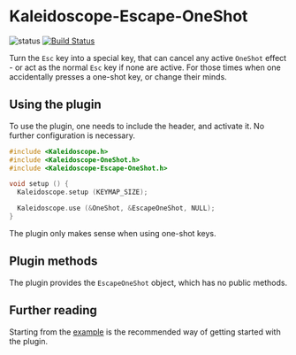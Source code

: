 # Kaleidoscope-Escape-OneShot

![status][st:stable] [![Build Status][travis:image]][travis:status]

 [travis:image]: https://travis-ci.org/keyboardio/Kaleidoscope-Escape-OneShot.svg?branch=master
 [travis:status]: https://travis-ci.org/keyboardio/Kaleidoscope-Escape-OneShot

 [st:stable]: https://img.shields.io/badge/stable-✔-black.png?style=flat&colorA=44cc11&colorB=494e52
 [st:broken]: https://img.shields.io/badge/broken-X-black.png?style=flat&colorA=e05d44&colorB=494e52
 [st:experimental]: https://img.shields.io/badge/experimental----black.png?style=flat&colorA=dfb317&colorB=494e52

Turn the `Esc` key into a special key, that can cancel any active `OneShot`
effect - or act as the normal `Esc` key if none are active. For those times when
one accidentally presses a one-shot key, or change their minds.

## Using the plugin

To use the plugin, one needs to include the header, and activate it. No further
configuration is necessary.

```c++
#include <Kaleidoscope.h>
#include <Kaleidoscope-OneShot.h>
#include <Kaleidoscope-Escape-OneShot.h>

void setup () {
  Kaleidoscope.setup (KEYMAP_SIZE);

  Kaleidoscope.use (&OneShot, &EscapeOneShot, NULL);
}
```

The plugin only makes sense when using one-shot keys.

## Plugin methods

The plugin provides the `EscapeOneShot` object, which has no public methods.

## Further reading

Starting from the [example][plugin:example] is the recommended way of getting
started with the plugin.

 [plugin:example]: https://github.com/keyboardio/Kaleidoscope-Escape-OneShot/blob/master/examples/Escape-OneShot/Escape-OneShot.ino
